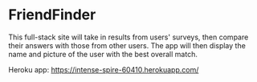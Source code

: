 # FriendFinder
This full-stack site will take in results from users' surveys, then compare their answers with those from other users. The app will then display the name and picture of the user with the best overall match.

Heroku app: https://intense-spire-60410.herokuapp.com/
